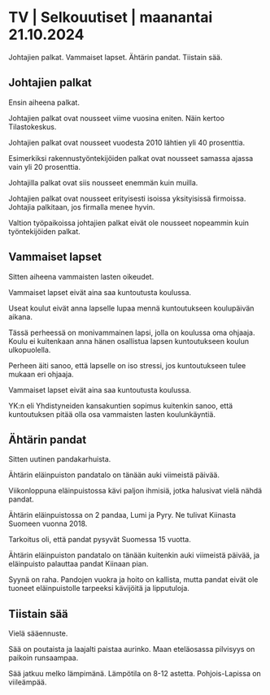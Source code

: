 # TV \| Selkouutiset \| maanantai 21.10.2024

Johtajien palkat. Vammaiset lapset. Ähtärin pandat. Tiistain sää.

## Johtajien palkat

Ensin aiheena palkat.

Johtajien palkat ovat nousseet viime vuosina eniten. Näin kertoo Tilastokeskus.

Johtajien palkat ovat nousseet vuodesta 2010 lähtien yli 40 prosenttia.

Esimerkiksi rakennustyöntekijöiden palkat ovat nousseet samassa ajassa vain yli 20 prosenttia.

Johtajilla palkat ovat siis nousseet enemmän kuin muilla.

Johtajien palkat ovat nousseet erityisesti isoissa yksityisissä firmoissa. Johtajia palkitaan, jos firmalla menee hyvin.

Valtion työpaikoissa johtajien palkat eivät ole nousseet nopeammin kuin työntekijöiden palkat.

## Vammaiset lapset

Sitten aiheena vammaisten lasten oikeudet.

Vammaiset lapset eivät aina saa kuntoutusta koulussa.

Useat koulut eivät anna lapselle lupaa mennä kuntoutukseen koulupäivän aikana.

Tässä perheessä on monivammainen lapsi, jolla on koulussa oma ohjaaja. Koulu ei kuitenkaan anna hänen osallistua lapsen kuntoutukseen koulun ulkopuolella.

Perheen äiti sanoo, että lapselle on iso stressi, jos kuntoutukseen tulee mukaan eri ohjaaja.

Vammaiset lapset eivät aina saa kuntoutusta koulussa.

YK:n eli Yhdistyneiden kansakuntien sopimus kuitenkin sanoo, että kuntoutuksen pitää olla osa vammaisten lasten koulunkäyntiä.

## Ähtärin pandat

Sitten uutinen pandakarhuista.

Ähtärin eläinpuiston pandatalo on tänään auki viimeistä päivää.

Viikonloppuna eläinpuistossa kävi paljon ihmisiä, jotka halusivat vielä nähdä pandat.

Ähtärin eläinpuistossa on 2 pandaa, Lumi ja Pyry. Ne tulivat Kiinasta Suomeen vuonna 2018.

Tarkoitus oli, että pandat pysyvät Suomessa 15 vuotta.

Ähtärin eläinpuiston pandatalo on tänään kuitenkin auki viimeistä päivää, ja eläinpuisto palauttaa pandat Kiinaan pian.

Syynä on raha. Pandojen vuokra ja hoito on kallista, mutta pandat eivät ole tuoneet eläinpuistolle tarpeeksi kävijöitä ja lipputuloja.

## Tiistain sää

Vielä sääennuste.

Sää on poutaista ja laajalti paistaa aurinko. Maan eteläosassa pilvisyys on paikoin runsaampaa.

Sää jatkuu melko lämpimänä. Lämpötila on 8-12 astetta. Pohjois-Lapissa on viileämpää.

